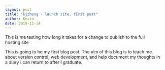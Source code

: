 ```yaml
---
layout: post
title: "kjzhong - launch site, first post"
author: Kevin
date: 2019-11-14
--- 
```


This is me testing how long it takes for a change to publish to the full hosting site

This is going to be my first blog post. The aim of this blog is to teach me about version control, web development, and help document my thoughts in a diary I can return to after I graduate.
